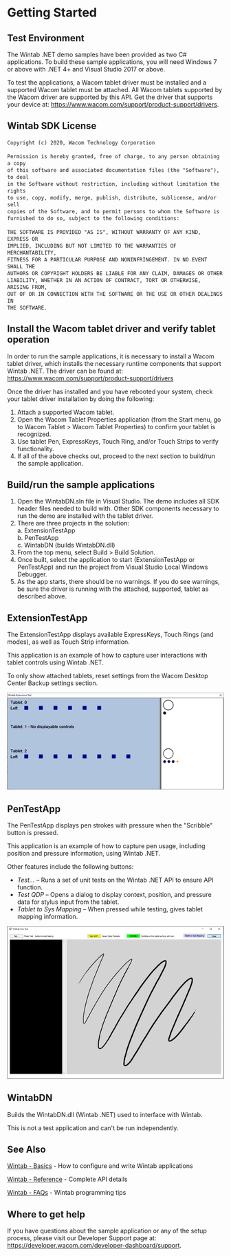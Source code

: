 # Getting Started 

## Test Environment
The Wintab .NET demo samples have been provided as two C# applications. To build these sample applications, you will need Windows 7 or above with .NET 4+ and Visual Studio 2017 or above.

To test the applications, a Wacom tablet driver must be installed and a supported Wacom tablet must be attached. All Wacom tablets supported by the Wacom driver are supported by this API. Get the driver that supports your device at: https://www.wacom.com/support/product-support/drivers.


## Wintab SDK License  
```
Copyright (c) 2020, Wacom Technology Corporation
 
Permission is hereby granted, free of charge, to any person obtaining a copy
of this software and associated documentation files (the "Software"), to deal
in the Software without restriction, including without limitation the rights
to use, copy, modify, merge, publish, distribute, sublicense, and/or sell
copies of the Software, and to permit persons to whom the Software is
furnished to do so, subject to the following conditions:
 
THE SOFTWARE IS PROVIDED "AS IS", WITHOUT WARRANTY OF ANY KIND, EXPRESS OR
IMPLIED, INCLUDING BUT NOT LIMITED TO THE WARRANTIES OF MERCHANTABILITY,
FITNESS FOR A PARTICULAR PURPOSE AND NONINFRINGEMENT. IN NO EVENT SHALL THE
AUTHORS OR COPYRIGHT HOLDERS BE LIABLE FOR ANY CLAIM, DAMAGES OR OTHER
LIABILITY, WHETHER IN AN ACTION OF CONTRACT, TORT OR OTHERWISE, ARISING FROM,
OUT OF OR IN CONNECTION WITH THE SOFTWARE OR THE USE OR OTHER DEALINGS IN
THE SOFTWARE.
```

## Install the Wacom tablet driver and verify tablet operation
In order to run the sample applications, it is necessary to install a Wacom tablet driver, which installs the necessary runtime components that support Wintab .NET. The driver can be found at: https://www.wacom.com/support/product-support/drivers

Once the driver has installed and you have rebooted your system, check your tablet driver installation by doing the following:

1. Attach a supported Wacom tablet.
1. Open the Wacom Tablet Properties application (from the Start menu, go to Wacom Tablet >  Wacom Tablet Properties) to confirm your tablet is recognized.
1. Use tablet Pen, ExpressKeys, Touch Ring, and/or Touch Strips to verify functionality.
1. If all of the above checks out, proceed to the next section to build/run the sample application.


## Build/run the sample applications

1. Open the WintabDN.sln file in Visual Studio. The demo includes all SDK header files needed to build with. Other SDK components necessary to run the demo are installed with the tablet driver.
1. There are three projects in the solution:  
	a. ExtensionTestApp  
	b. PenTestApp  
	c. WintabDN (builds WintabDN.dll)
1. From the top menu, select Build > Build Solution.
1. Once built, select the application to start (ExtensionTestApp or PenTestApp) and run the project from Visual Studio Local Windows Debugger.
1. As the app starts, there should be no warnings. If you do see warnings, be sure the driver is running with the attached, supported, tablet as described above.


## ExtensionTestApp
The ExtensionTestApp displays available ExpressKeys, Touch Rings (and modes), as well as Touch Strip information.

This application is an example of how to capture user interactions with tablet controls using Wintab .NET.

To only show attached tablets, reset settings from the Wacom Desktop Center Backup settings section.

![Multi-Touch Demo screen](./Media/sc-wdn-gs-xta.png)


## PenTestApp
The PenTestApp displays pen strokes with pressure when the "Scribble" button is pressed.

This application is an example of how to capture pen usage, including position and pressure information, using Wintab .NET.

Other features include the following buttons:

* *Test...* – Runs a set of unit tests on the Wintab .NET API to ensure API function.
* *Test QDP* – Opens a dialog to display context, position, and pressure data for stylus input from the tablet.
* *Tablet to Sys Mapping* – When pressed while testing, gives tablet mapping information.

![Pen Test App](./Media/sc-wdn-gs-pta.png)

## WintabDN
Builds the WintabDN.dll (Wintab .NET) used to interface with Wintab.

This is not a test application and can't be run independently.



## See Also
[Wintab - Basics](https://developer-docs.wacom.com/intuos-cintiq-business-tablets/docs/wintab-basics) - How to configure and write Wintab applications  

[Wintab - Reference](https://developer-docs.wacom.com/intuos-cintiq-business-tablets/docs/wintab-reference) - Complete API details 

[Wintab - FAQs](https://developer-docs.wacom.com/intuos-cintiq-business-tablets/docs/wintab-faqs) - Wintab programming tips  

## Where to get help  
If you have questions about the sample application or any of the setup process, please visit our Developer Support page at: https://developer.wacom.com/developer-dashboard/support.
